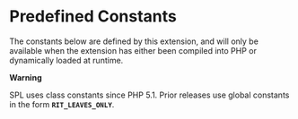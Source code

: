 Predefined Constants
====================

The constants below are defined by this extension, and will only be
available when the extension has either been compiled into PHP or
dynamically loaded at runtime.

**Warning**

SPL uses class constants since PHP 5.1. Prior releases use global
constants in the form **`RIT_LEAVES_ONLY`**.
